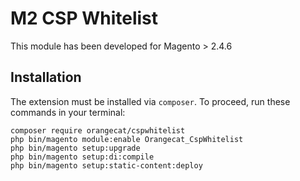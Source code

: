 # M2 CSP Whitelist

This module has been developed for Magento > 2.4.6

## Installation

The extension must be installed via `composer`. To proceed, run these commands in your terminal:

```
composer require orangecat/cspwhitelist
php bin/magento module:enable Orangecat_CspWhitelist
php bin/magento setup:upgrade
php bin/magento setup:di:compile
php bin/magento setup:static-content:deploy
